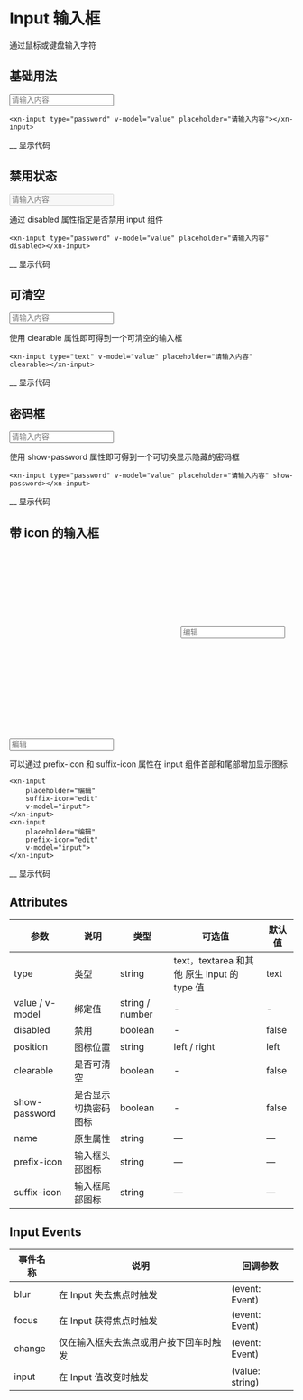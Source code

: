 # Input 输入框

通过鼠标或键盘输入字符

## 基础用法

<!---->

<!---->

<input type="password" placeholder="请输入内容">

<!---->

<!---->

<!---->

```hljs
<xn-input type="password" v-model="value" placeholder="请输入内容"></xn-input>
```

\_\_
显示代码

## 禁用状态

<!---->

<!---->

<input type="password" placeholder="请输入内容" disabled="disabled">

<!---->

<!---->

通过 disabled 属性指定是否禁用 input 组件

```hljs
<xn-input type="password" v-model="value" placeholder="请输入内容" disabled></xn-input>
```

\_\_
显示代码

## 可清空

<!---->

<!---->

<input type="text" placeholder="请输入内容">

<!---->

<!---->

使用 clearable 属性即可得到一个可清空的输入框

```hljs
<xn-input type="text" v-model="value" placeholder="请输入内容" clearable></xn-input>
```

\_\_
显示代码

## 密码框

<!---->

<!---->

<input type="password" placeholder="请输入内容">

<!---->

<!---->

使用 show-password 属性即可得到一个可切换显示隐藏的密码框

```hljs
<xn-input type="password" v-model="value" placeholder="请输入内容" show-password></xn-input>
```

\_\_
显示代码

## 带 icon 的输入框

<!----><svg aria-hidden="true" class="xn-icon"><use xlink:href="#icon-edit"></use></svg>

<input type="text" placeholder="编辑">

<!---->

<!---->

<svg aria-hidden="true" class="xn-icon"><use xlink:href="#icon-edit"></use></svg>

<!---->

<input type="text" placeholder="编辑">

<!---->

<!---->

可以通过 prefix-icon 和 suffix-icon 属性在 input 组件首部和尾部增加显示图标

```hljs
<xn-input
    placeholder="编辑"
    suffix-icon="edit"
    v-model="input">
</xn-input>
<xn-input
    placeholder="编辑"
    prefix-icon="edit"
    v-model="input">
</xn-input>
```

\_\_
显示代码

## Attributes

| 参数            | 说明                 | 类型            | 可选值                                      | 默认值 |
| --------------- | -------------------- | --------------- | ------------------------------------------- | ------ |
| type            | 类型                 | string          | text，textarea 和其他 原生 input 的 type 值 | text   |
| value / v-model | 绑定值               | string / number | -                                           | -      |
| disabled        | 禁用                 | boolean         | -                                           | false  |
| position        | 图标位置             | string          | left / right                                | left   |
| clearable       | 是否可清空           | boolean         | -                                           | false  |
| show-password   | 是否显示切换密码图标 | boolean         | -                                           | false  |
| name            | 原生属性             | string          | —                                           | —      |
| prefix-icon     | 输入框头部图标       | string          | —                                           | —      |
| suffix-icon     | 输入框尾部图标       | string          | —                                           | —      |

## Input Events

| 事件名称 | 说明                                   | 回调参数        |
| -------- | -------------------------------------- | --------------- |
| blur     | 在 Input 失去焦点时触发                | (event: Event)  |
| focus    | 在 Input 获得焦点时触发                | (event: Event)  |
| change   | 仅在输入框失去焦点或用户按下回车时触发 | (event: Event)  |
| input    | 在 Input 值改变时触发                  | (value: string) |
